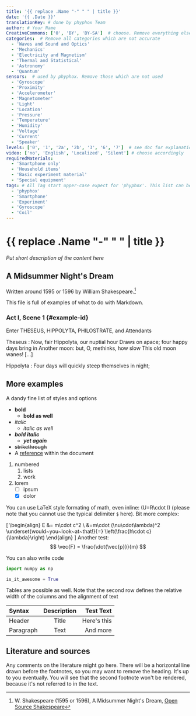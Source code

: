 ```yaml
---
title: '{{ replace .Name "-" " " | title }}'
date: '{{ .Date }}'
translationKey: # done by phyphox Team
author: # Your Name
CreativeCommons: ['0', 'BY', 'BY-SA']  # choose. Remove everything else
categories:  # Remove all categories which are not accurate
  - 'Waves and Sound and Optics'
  - 'Mechanics'
  - 'Electricity and Magnetism'
  - 'Thermal and Statistical'
  - 'Astronomy' 
  - 'Quantum'
sensors:  # used by phyphox. Remove those which are not used
  - 'Gyroscope'
  - 'Proximity'
  - 'Accelerometer'
  - 'Magnetometer'
  - 'Light'
  - 'Location'
  - 'Pressure'
  - 'Temperature'
  - 'Humidity'
  - 'Voltage'
  - 'Current'
  - 'Speaker'
levels: ['0', '1', '2a', '2b', '3', '6', '7']  # see doc for explanation. Remove everything else
video: ['no', 'English', 'Localized', 'Silent'] # choose accordingly
requiredMaterials:
  - 'Smartphone only'
  - 'Household items'
  - 'Basic experiment material'
  - 'Special equipment'
tags: # All Tag start upper-case expect for 'phyphox'. This list can be expanded!
  - 'phyphox'
  - 'Smartphone'
  - 'Experiment'
  - 'Gyroscope'
  - 'Coil'
---
```

# {{ replace .Name "-" " " | title }}
*Put short description of the content here*

## A Midsummer Night's Dream

Written around 1595 or 1596 by William Shakespeare.[^1]

This file is full of examples of what to do with Markdown.

### Act I, Scene 1 {#example-id}
Enter THESEUS, HIPPOLYTA, PHILOSTRATE, and Attendants

Theseus
: Now, fair Hippolyta, our nuptial hour
Draws on apace; four happy days bring in
Another moon: but, O, methinks, how slow
This old moon wanes! [...]

Hippolyta
: Four days will quickly steep themselves in night;

## More examples

A dandy fine list of styles and options
- **bold**
    - __bold as well__
- *italic*
    - _italic as well_
- ***bold italic***
    - ___yet again___
- ~~strikethrough~~
- A [reference](#example-id) within the document

1. numbered
    1. lists
    2. work
2. lorem
    - [ ] ipsum
    - [x] dolor

You can use LaTeX style formating of math, even inline: \(U=R\cdot I\) (please note that you cannot use the typical
delimiter `$` here). Bit more complex:

\[
\begin{align}
E &= m\cdot c^2 \\
&=m\cdot (\nu\cdot\lambda)^2
\underset{would~you~look~at~that!}{=} \left(\frac{h\cdot c}{\lambda}\right)
\end{align}
\]
Another test:
$$
\vec{F} = \frac{\dot{\vec{p}}}{m}
$$

You can also write code

```python
import numpy as np

is_it_awesome = True
```
Tables are possible as well. Note that the second row defines the relative width of the columns and the alignment of text

| Syntax      | Description | Test Text     |
| :---        |:-----------:|          ---: |
| Header      |    Title    | Here's this   |
| Paragraph   |    Text     | And more      |

## Literature and sources

Any comments on the literature might go here. There will be a horizontal line drawn before the footnotes, so you may
want to remove the heading. It's up to you eventually. You will see that the second footnote won't be rendered, because
it's not referred to in the text.

[^1]: W. Shakespeare (1595 or 1596), A Midsummer Night's Dream, [Open Source Shakespeare](https://www.opensourceshakespeare.org/views/plays/play_view.php?WorkID=midsummer)

[^2]: Author (year), title, Publisher/Journal Name (doi: XXX)
